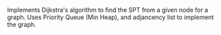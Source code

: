 Implements Dijkstra's algorithm to find the SPT from a given node for a graph.
Uses Priority Queue (Min Heap), and adjancency list to implement the graph.
